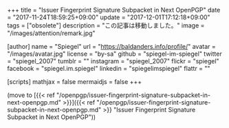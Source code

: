 +++
title = "Issuer Fingerprint Signature Subpacket in Next OpenPGP"
date =  "2017-11-24T18:59:25+09:00"
update =  "2017-12-01T17:12:18+09:00"
tags = ["obsolete"]
description = "この記事は移動しました。"
image = "/images/attention/remark.jpg"

[author]
  name      = "Spiegel"
  url       = "https://baldanders.info/profile/"
  avatar    = "/images/avatar.jpg"
  license   = "by-sa"
  github    = "spiegel-im-spiegel"
  twitter   = "spiegel_2007"
  tumblr    = ""
  instagram = "spiegel_2007"
  flickr    = "spiegel"
  facebook  = "spiegel.im.spiegel"
  linkedin  = "spiegelimspiegel"
  flattr    = ""

[scripts]
  mathjax = false
  mermaidjs = false
+++

(move to [{{< ref "/openpgp/issuer-fingerprint-signature-subpacket-in-next-openpgp.md" >}}]({{< ref "/openpgp/issuer-fingerprint-signature-subpacket-in-next-openpgp.md" >}} "Issuer Fingerprint Signature Subpacket in Next OpenPGP"))
